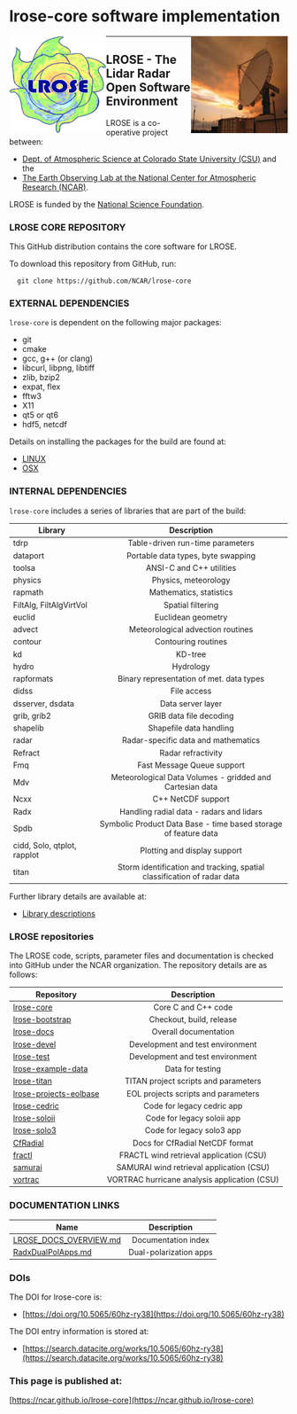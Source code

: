 # lrose-core software implementation

<img align="left" width="175" height="175" src="../images/LROSE_logo.small.png">
<img align="right" width="175" height="175" src="../images/spol_dynamo.jpg">

--------------------------------------------

## **LROSE** - The Lidar Radar Open Software Environment

LROSE is a co-operative project between:

  * [Dept. of Atmospheric Science at Colorado State University (CSU)](http://www.atmos.colostate.edu/) and the
  * [The Earth Observing Lab at the National Center for Atmospheric Research (NCAR)](https://www.eol.ucar.edu/content/lidar-radar-open-software-environment).

LROSE is funded by the [National Science Foundation](https://www.nsf.gov).

### LROSE CORE REPOSITORY

This GitHub distribution contains the core software for LROSE.

To download this repository from GitHub, run:

```
  git clone https://github.com/NCAR/lrose-core
```

### EXTERNAL DEPENDENCIES

`lrose-core` is dependent on the following major packages:

* git
* cmake
* gcc, g++ (or clang)
* libcurl, libpng, libtiff
* zlib, bzip2
* expat, flex
* fftw3
* X11
* qt5 or qt6
* hdf5, netcdf

Details on installing the packages for the build are found at:

* [LINUX](https://github.com/NCAR/lrose-core/tree/master/docs/build/lrose_package_dependencies.linux.md)
* [OSX](https://github.com/NCAR/lrose-core/tree/master/docs/build/lrose_package_dependencies.osx.md)

### INTERNAL DEPENDENCIES

`lrose-core` includes a series of libraries that are part of the build:

| Library | Description   |
| ------------- |:-------------:|
| tdrp | Table-driven run-time parameters |
| dataport | Portable data types, byte swapping |
| toolsa | ANSI-C and C++ utilities |
| physics | Physics, meteorology |
| rapmath | Mathematics, statistics |
| FiltAlg, FiltAlgVirtVol | Spatial filtering |
| euclid | Euclidean geometry |
| advect | Meteorological advection routines |
| contour | Contouring routines |
| kd | KD-tree |
| hydro | Hydrology |
| rapformats | Binary representation of met. data types |
| didss | File access |
| dsserver, dsdata | Data server layer |
| grib, grib2 | GRIB data file decoding |
| shapelib | Shapefile data handling |
| radar | Radar-specific data and mathematics |
| Refract | Radar refractivity |
| Fmq | Fast Message Queue support |
| Mdv | Meteorological Data Volumes - gridded and Cartesian data |
| Ncxx | C++ NetCDF support |
| Radx | Handling radial data - radars and lidars |
| Spdb | Symbolic Product Data Base - time based storage of feature data |
| cidd, Solo, qtplot, rapplot | Plotting and display support |
| titan | Storm identification and tracking, spatial classification of radar data |

Further library details are available at:

* [Library descriptions](https://github.com/NCAR/lrose-core/blob/master/docs/libs/lrose-libs-summary.pdf)

### LROSE repositories

The LROSE code, scripts, parameter files and documentation is checked into GitHub under the NCAR organization. The repository details are as follows:

| Repository | Description   |
| ------------- |:-------------:|
| [lrose-core](https://github.com/NCAR/lrose-core) | Core C and C++ code |
| [lrose-bootstrap](https://github.com/NCAR/lrose-bootstrap) | Checkout, build, release |
| [lrose-docs](https://github.com/NCAR/lrose-docs) | Overall documentation |
| [lrose-devel](https://github.com/NCAR/lrose-devel) | Development and test environment |
| [lrose-test](https://github.com/NCAR/lrose-test) | Development and test environment |
| [lrose-example-data](https://github.com/NCAR/lrose-example-data) | Data for testing |
| [lrose-titan](https://github.com/NCAR/lrose-titan) | TITAN project scripts and parameters |
| [lrose-projects-eolbase](https://github.com/NCAR/lrose-projects-eolbase) | EOL projects scripts and parameters |
| [lrose-cedric](https://github.com/NCAR/lrose-cedric) | Code for legacy cedric app |
| [lrose-soloii](https://github.com/NCAR/lrose-soloii) | Code for legacy soloii app |
| [lrose-solo3](https://github.com/NCAR/lrose-solo3) | Code for legacy solo3 app |
| [CfRadial](https://github.com/NCAR/CfRadial) | Docs for CfRadial NetCDF format |
| [fractl](https://github.com/mmbell/fractl) | FRACTL wind retrieval application (CSU) |
| [samurai](https://github.com/mmbell/samurai) | SAMURAI wind retrieval application (CSU) |
| [vortrac](https://github.com/mmbell/vortrac) | VORTRAC hurricane analysis application (CSU) |

### DOCUMENTATION LINKS

| Name           | Description   |
| -------------- |:-------------:|
| [LROSE_DOCS_OVERVIEW.md](./docs/LROSE_DOCS_OVERVIEW.md) | Documentation index |
| [RadxDualPolApps.md](./docs/apps/radx/dualpol/RadxDualpolApps.md) | Dual-polarization apps |

### DOIs

The DOI for lrose-core is:

* [https://doi.org/10.5065/60hz-ry38](https://doi.org/10.5065/60hz-ry38)

The DOI entry information is stored at:

* [https://search.datacite.org/works/10.5065/60hz-ry38](https://search.datacite.org/works/10.5065/60hz-ry38)

### This page is published at:

[https://ncar.github.io/lrose-core](https://ncar.github.io/lrose-core)

